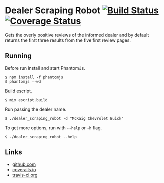 # Dealer Scraping Robot  [![Build Status](https://api.travis-ci.org/rzcastilho/dealer_scraping_robot.svg?branch=master "Build Status")](http://travis-ci.org/rzcastilho/dealer_scraping_robot) [![Coverage Status](https://coveralls.io/repos/github/rzcastilho/dealer_scraping_robot/badge.svg?branch=master)](https://coveralls.io/github/rzcastilho/dealer_scraping_robot?branch=master)

Gets the overly positive reviews of the informed dealer and by default returns the first three results from the five first review pages. 

## Running

Before run install and start PhantomJs.

```shell script
$ npm install -f phantomjs
$ phantomjs --wd
```

Build escript.

```shell script
$ mix escript.build
```

Run passing the dealer name.

```shell script
$ ./dealer_scraping_robot -d "McKaig Chevrolet Buick"
```

To get more options, run with `--help` or `-h` flag.

```shell script
$ ./dealer_scraping_robot --help
```

## Links

  * [github.com](https://github.com/rzcastilho/dealer_scraping_robot)
  * [coveralls.io](https://coveralls.io/github/rzcastilho/dealer_scraping_robot)
  * [travis-ci.org](https://travis-ci.org/rzcastilho/dealer_scraping_robot)


